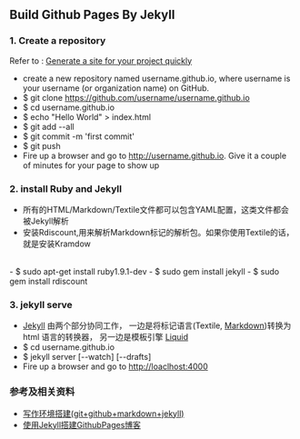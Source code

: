 ## Build Github Pages By Jekyll
<!--toc-->
### 1. Create a repository
Refer to : [Generate a site for your project quickly](https://pages.github.com/)

- create a new repository named username.github.io, where username is your username (or organization name) on GitHub.
- $ git clone https://github.com/username/username.github.io
- $ cd username.github.io
- $ echo "Hello World" > index.html
- $ git add --all
- $ git commit -m 'first commit'
- $ git push 
- Fire up a browser and go to http://username.github.io. Give it a couple of minutes for your page to show up

### 2. install Ruby and Jekyll
- 所有的HTML/Markdown/Textile文件都可以包含YAML配置，这类文件都会被Jekyll解析
- 安装Rdiscount,用来解析Markdown标记的解析包。如果你使用Textile的话，就是安装Kramdow
<br/>
- $ sudo apt-get install ruby1.9.1-dev  
- $ sudo gem install jekyll
- $ sudo gem install rdiscount 

### 3. jekyll serve
- <a href="https://github.com/mojombo/jekyll/wiki">Jekyll</a>
由两个部分协同工作，
一边是将标记语言(Textile, [Markdown](http://daringfireball.net/projects/markdown/syntax))转换为 html 语言的转换器，
另一边是模板引擎 <a href="https://github.com/shopify/liquid/wiki">Liquid</a>
- $ cd username.github.io
- $ jekyll server [--watch] [--drafts] 
- Fire up a browser and go to [http://loaclhost:4000](http://loaclhost:4000)
 
### 参考及相关资料
- [写作环境搭建(git+github+markdown+jekyll) ](http://site.douban.com/196781/widget/notes/12161495/note/264946576/)  
- [使用Jekyll搭建GithubPages博客](http://hzmook.github.io/2012/07/01/use-jekyll-build-blog-on-github.html)

